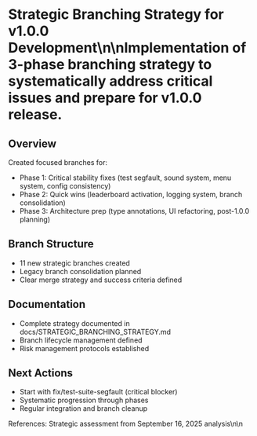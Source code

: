 # Strategic Branching Strategy for v1.0.0 Development\n\nImplementation of 3-phase branching strategy to systematically address critical issues and prepare for v1.0.0 release.

## Overview
Created focused branches for:
- Phase 1: Critical stability fixes (test segfault, sound system, menu system, config consistency)
- Phase 2: Quick wins (leaderboard activation, logging system, branch consolidation) 
- Phase 3: Architecture prep (type annotations, UI refactoring, post-1.0.0 planning)

## Branch Structure
- 11 new strategic branches created
- Legacy branch consolidation planned
- Clear merge strategy and success criteria defined

## Documentation
- Complete strategy documented in docs/STRATEGIC_BRANCHING_STRATEGY.md
- Branch lifecycle management defined
- Risk management protocols established

## Next Actions
- Start with fix/test-suite-segfault (critical blocker)
- Systematic progression through phases
- Regular integration and branch cleanup

References: Strategic assessment from September 16, 2025 analysis\n\n<!-- GitHub Issue #311 -->
